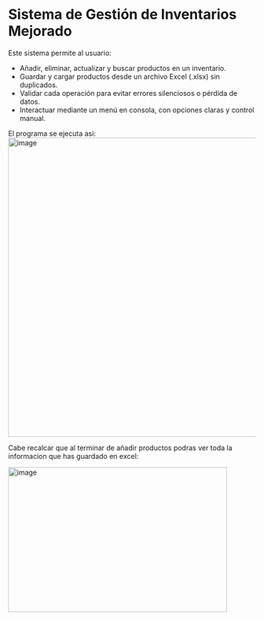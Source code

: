 # Sistema de Gestión de Inventarios Mejorado
Este sistema permite al usuario:
- Añadir, eliminar, actualizar y buscar productos en un inventario.
- Guardar y cargar productos desde un archivo Excel (.xlsx) sin duplicados.
- Validar cada operación para evitar errores silenciosos o pérdida de datos.
- Interactuar mediante un menú en consola, con opciones claras y control manual.

El programa se ejecuta asi:
<img width="950" height="609" alt="image" src="https://github.com/user-attachments/assets/38fd9a70-5d13-4e03-bd9c-8bdb37afe095" />

Cabe recalcar que al terminar de añadir productos podras ver toda la informacion que has guardado en excel:

<img width="445" height="295" alt="image" src="https://github.com/user-attachments/assets/d0b1b2f1-3554-4627-bdb3-68e3e63548fd" />

